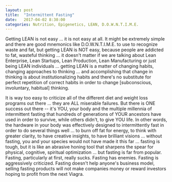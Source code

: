 ```yaml
---
layout: post
title:  "Intermittent Fasting"
date:   2017-04-02 8:30:00
categories: Nutrition, Epigenetics, LEAN, D.O.W.N.T.I.M.E.
---
```


Getting LEAN is not easy ... it is not easy at all. It might be extremely simple and there are good mnemonics like D.O.W.N.T.I.M.E. to use to recognize waste and fat, but getting LEAN is NOT easy, because people are addicted to fat, wasteful thinking ... it doesn't matter if we are talking about Lean Enterprise, Lean Startups, Lean Production, Lean Manufacturing or just being LEAN individuals ... getting LEAN is a matter of changing habits, changing approaches to thinking ... and accomplishing that change in thinking is about institutionalizing habits and there's no substitute for perfect repetition of correct habits in order to change [subconscious, involuntary, habitual] thinking.

It is way too easy to criticize all of the different diet and weight loss programs out there ... they are ALL miserable failures.  But there is ONE success out there -- it's YOU, your body and the multiple millennia of intermittent fasting that hundreds of generations of YOUR ancestors have used in order to survive, while others didn't, to give YOU life.  In other words, the hardware in your body was effectively designed to intermittently fast in order to do several things well ... to burn off fat for energy, to think with greater clarity, to have creative insights, to have brilliant visions ... without fasting, you and your species would not have made it this far ... fasting is tough, but it is like an abrasive honing tool that sharpens the spear for physical, cognitive, spiritual optimization ... but fasting is far from popular. Fasting, particularly at first, really sucks. Fasting has enemies.  Fasting is aggressively criticized. Fasting doesn't help anyone's business model, selling fasting products will not make companies money or reward investors hoping to profit from the next Viagra.
